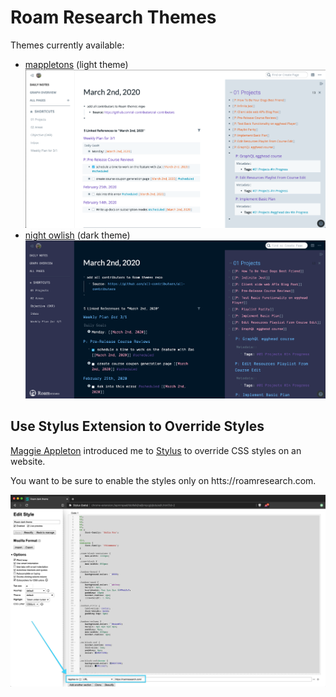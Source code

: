# Roam Research Themes

Themes currently available:

- [mappletons](./mappletons.css) (light theme)
  ![](./images/mappletons_screenshot.png)
- [night owlish](./night-owl-ish.css) (dark theme)
  ![](./images/night_owlish_screenshot.png)

## Use Stylus Extension to Override Styles

[Maggie Appleton](https://twitter.com/mappletons?lang=en) introduced me to [Stylus](https://chrome.google.com/webstore/detail/stylus-beta/apmmpaebfobifelkijhaljbmpcgbjbdo?hl=en) to override CSS styles on an website.

You want to be sure to enable the styles only on htts://roamresearch.com.

![stylus](./images/01.png)
